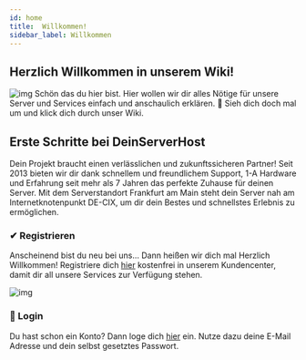 ```yaml
---
id: home
title:  Willkommen!
sidebar_label: Willkommen
---
```


## Herzlich Willkommen in unserem Wiki!

![img](https://deinserverhost.de/assets/img/brand/white.svg)
Schön das du hier bist. Hier wollen wir dir alles Nötige für unsere Server und Services einfach und anschaulich erklären. 🤗
Sieh dich doch mal um und klick dich durch unser Wiki.

## Erste Schritte bei DeinServerHost
Dein Projekt braucht einen verlässlichen und zukunftssicheren Partner! Seit 2013 bieten wir dir dank schnellem und freundlichem Support, 1-A Hardware und Erfahrung seit mehr als 7 Jahren das perfekte Zuhause für deinen Server. 
Mit dem Serverstandort Frankfurt am Main steht dein Server nah am Internetknotenpunkt DE-CIX, um dir dein Bestes und schnellstes Erlebnis zu ermöglichen. 
### ✔ Registrieren
Anscheinend bist du neu bei uns... Dann heißen wir dich mal Herzlich Willkommen! 
Registriere dich [hier](https://deinserverhost.de/store/register.php) kostenfrei in unserem Kundencenter, damit dir all unsere Services zur Verfügung stehen.

![img](https://img.salty.cloud/msedge_Cs7at0GALb.png)

### 🔐 Login
Du hast schon ein Konto? Dann loge dich [hier](https://deinserverhost.de/store/login.php) ein.
Nutze dazu deine E-Mail Adresse und dein selbst gesetztes Passwort. 